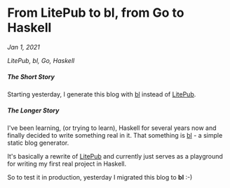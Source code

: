 # From LitePub to bl, from Go to Haskell

*Jan 1, 2021*

*LitePub, bl, Go, Haskell*

##### The Short Story

Starting yesterday, I generate this blog with [bl](https://github.com/mirovarga/bl)
instead of [LitePub](https://github.com/mirovarga/litepub).

##### The Longer Story

I've been learning, (or trying to learn), Haskell for several years now and
finally decided to write something real in it. That something is
[bl](https://github.com/mirovarga/bl) - a simple static
blog generator.

It's basically a rewrite of [LitePub](https://github.com/mirovarga/litepub) and
currently just serves as a playground for writing my first real project in
Haskell.

So to test it in production, yesterday I migrated this blog to **bl** :-)

